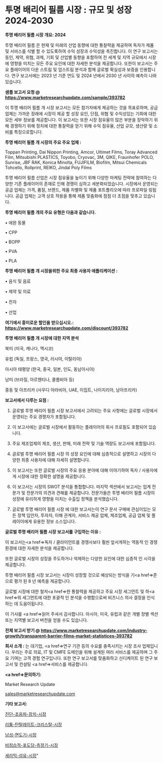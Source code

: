 # 투명 배리어 필름 시장 : 규모 및 성장 2024-2030

<strong>투명 배리어 필름 시장 개요: 2024</strong>

투명 배리어 필름 은 현재 및 미래의 산업 동향에 대한 통찰력을 제공하여 독자가 제품 및 서비스를 식별 할 수 있도록하여 수익 성장과 수익성을 촉진합니다. 이 연구 보고서는 동인, 제약, 위협, 과제, 기회 및 산업별 동향을 포함하여 전 세계 및 지역 규모에서 시장에 영향을 미치는 모든 주요 요인에 대한 자세한 분석을 제공합니다. 또한이 보고서는 주요 플레이어의 다운 스트림 및 업스트림 분석과 함께 글로벌 확실성과 보증을 인용합니다. 연구 보고서에는 2023 년 기준 연도 및 2024 년에서 2030 년 사이의 예측이 나와 있습니다.



<strong>샘플 보고서 요청 @ <a href=https://www.marketresearchupdate.com/sample/393782>https://www.marketresearchupdate.com/sample/393782</a></strong>

이 투명 배리어 필름 개 시장 보고서는 모든 참가자에게 제공하는 것을 목표로하며, 공급 업체는 가까운 장래에 시장이 제공 할 성장 요인, 단점, 위협 및 수익성있는 기회에 대한 모든 세부 정보를 제공합니다. 이 보고서는 또한 시장 점유율의 많은 부분을 장악하기 위해 경쟁하기 위해 정치에 대한 통찰력을 얻기 위해 수익 점유율, 산업 규모, 생산량 및 소비를 특징으로합니다.



<strong>투명 배리어 필름 개 시장의 주요 주요 업체 :</strong>

Toppan Printing, Dai Nippon Printing, Amcor, Ultimet Films, Toray Advanced Film, Mitsubishi PLASTICS, Toyobo, Cryovac, 3M, QIKE, Fraunhofer POLO, Sunrise, JBF RAK, Konica Minolta, FUJIFILM, Biofilm, Mitsui Chemicals Tohcello, Rollprint, REIKO, Jindal Poly Films

투명 배리어 필름 산업은 시장 점유율을 높이기 위해 다양한 마케팅 전략에 참여하는 다양한 기존 플레이어의 존재로 인해 경쟁이 심하고 세분화되었습니다. 시장에서 운영되는 공급 업체는 가격, 품질, 브랜드, 제품 차별화 및 제품 포트폴리오에 따라 프로파일 링됩니다. 공급 업체는 고객 상호 작용을 통해 제품 맞춤화에 점점 더 초점을 맞추고 있습니다.



<strong>투명 배리어 필름 개의 주요 유형은 다음과 같습니다.</strong>

• 애완 동물

• CPP

• BOPP

• PVA

• PLA



<strong>투명 배리어 필름 개 시장을위한 주요 최종 사용자 애플리케이션 :</strong>

• 음식 및 음료

• 제약 및 의료

• 전자

• 산업



<strong>여기에서 흥미로운 할인을 받으십시오.: <a href=https://www.marketresearchupdate.com/discount/393782>https://www.marketresearchupdate.com/discount/393782</a></strong>



<strong>투명 배리어 필름 개 시장에 대한 지역 분석</strong>

북미 (미국, 캐나다, 멕시코)

유럽 (독일, 프랑스, 영국, 러시아, 이탈리아)

아시아 태평양 (한국, 중국, 일본, 인도, 동남아시아)

남미 (브라질, 아르헨티나, 콜롬비아 등)

중동 및 아프리카 (사우디 아라비아, UAE, 이집트, 나이지리아, 남아프리카)



<strong>보고서에서 다루는 요점 :</strong>

1. 글로벌 투명 배리어 필름 시장 보고서에서 고려되는 주요 사항에는 글로벌 시장에서 운영되는 주요 경쟁자가 포함됩니다.

2. 이 보고서에는 글로벌 시장에서 활동하는 플레이어의 회사 프로필도 포함되어 있습니다.

3. 주요 제조업체의 제조, 생산, 판매, 미래 전략 및 기술 역량도 보고서에 포함됩니다.

4. 글로벌 투명 배리어 필름 시장 의 성장 요인에 대해 심층적으로 설명하고 시장의 다양한 최종 사용자에 대해 자세히 설명합니다.

5. 이 보고서는 또한 글로벌 시장의 주요 응용 분야에 대해 이야기하여 독자 / 사용자에게 시장에 대한 정확한 설명을 제공합니다.

6. 이 보고서는 시장의 SWOT 분석을 통합합니다. 마지막 섹션에서 보고서는 업계 전문가 및 전문가의 의견과 견해를 제공합니다. 전문가들은 투명 배리어 필름 시장의 성장에 유리하게 영향을 미치는 수출입 정책을 분석했습니다.

7. 글로벌 투명 배리어 필름 시장 에 대한 보고서는이 연구 문서 구매에 관심이있는 모든 정책 입안자, 투자자, 이해 관계자, 서비스 제공 업체, 제조업체, 공급 업체 및 플레이어에게 유용한 정보 소스입니다.



<strong>글로벌 투명 배리어 필름 시장 보고서를 구입하는 이유 :</strong>

이 보고서는<a href=>독자 / 클</a>라이언트를 경쟁사보다 훨씬 앞서게하는 역동적 인 경쟁 환경에 대한 자세한 분석을 제공합니다.

또한 글로벌 시장의 성장을 주도하거나 억제하는 다양한 요인에 대한 심층적 인 시각을 제공합니다.

투명 배리어 필름 시장 보고서는 시장이 성장할 것으로 예상되는 방식을 기<a href=>준으로</a> 평가 된 8 년 예측을 제공합니다.

글로벌 시장에 대한 철저<a href=>한 통찰력</a>을 제공하고 주요 시장 세그먼트 및 하<a href=>위 세그</a>먼트에 대한 포괄적 인 분석을 수행함으로써 비즈니스 의사 결정을 인식하는 데 도움이됩니다.

이 기사를 <a href=>읽어 주</a>셔서 감사합니다. 아시아, 미국, 유럽과 같은 개별 장별 섹션 또는 지역별 보고서 버전을 얻을 수도 있습니다.



<strong>전체 보고서 받기 @ <a href=https://www.marketresearchupdate.com/industry-growth/transparent-barrier-films-market-statistices-393782>https://www.marketresearchupdate.com/industry-growth/transparent-barrier-films-market-statistices-393782</a></strong>



<strong>회사 소개 :</strong>
는 대기업, <a href=>연구 기</a>관 등의 수요를 충족시키는 시장 조사 업체입니다. 우리는 주로 의료, IT 및 CMFE 도메인을 위해 설계된 여러 서비스를 제공하며 그 주요 기여는 고객 경험 연구입니다. 또한 연구 보고서를 맞춤화하고 신디케이트 된 연구 보고서 및 컨설팅 <a href=>서비</a>스를 제공합니다.



<strong><a href=>문의하기:</a></strong>

Market Research Update

sales@marketresearchupdate.com



<strong>기타 보고서:</strong>

<a href=https://www.linkedin.com/pulse/진단-초음파-장치-시장-규모-및-성장-2023-consumer-connection-chronicles-24-/>진단-초음파-장치-시장</a>

<a href=https://www.linkedin.com/pulse/리튬-탄탈레이트-크리스탈-시장-진입-전략-및-위험-평가2029년-data-dive-diaries-24-analysis-dd6gf/>리튬-탄탈레이트-크리스탈-시장</a>

<a href=https://www.linkedin.com/pulse/남성-면도기-시장-규모-및-성장-2023-market-matrix-musings-analysis-hx18f/>남성-면도기-시장</a>

<a href=https://www.linkedin.com/pulse/비침습적-포도당-측정기-시장-동향-및-성장-전망-survey-spotlight-pro-24-analysis-czvof/>비침습적-포도당-측정기-시장</a>

<a href=https://www.linkedin.com/pulse/세라믹-섬유-시장-세분화-연구-및-목표-고객2030년-trend-tracking-tips-360-analysis-m6b6f/>세라믹-섬유-시장</a>"
